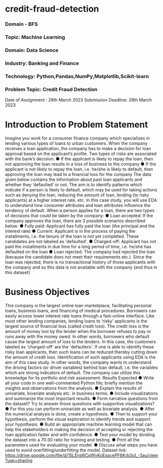 # credit-fraud-detection
### Domain - BFS
### Topic: Machine Learning
### Domain: Data Science
### Industry: Banking and Finance
### Technology: Python,Pandas,NumPy,Matplotlib,Scikit-learn
### Problem Topic: Credit Fraud Detection
Date of Assignment : 28th March 2023
Submission Deadline: 28th March 2023
# Introduction to Problem Statement
Imagine you work for a consumer finance company which specializes in lending various types of
loans to urban customers. When the company receives a loan application, the company has to
make a decision for loan approval based on the applicant’s profile. Two types of risks are
associated with the bank’s decision:
● If the applicant is likely to repay the loan, then not approving the loan results in a loss of
business to the company
● If the applicant is not likely to repay the loan, i.e. he/she is likely to default, then
approving the loan may lead to a financial loss for the company
The data given below contains the information about past loan applicants and whether they
‘defaulted’ or not. The aim is to identify patterns which indicate if a person is likely to default,
which may be used for taking actions such as denying the loan, reducing the amount of loan,
lending (to risky applicants) at a higher interest rate, etc.
In this case study, you will use EDA to understand how consumer attributes and loan attributes
influence the tendency of default.
When a person applies for a loan, there are two types of decisions that could be taken by the
company:
● Loan accepted: If the company approves the loan, there are 3 possible scenarios
described below:
● Fully paid: Applicant has fully paid the loan (the principal and the interest rate)
● Current: Applicant is in the process of paying the installments, i.e. the tenure of the loan
is not yet completed. These candidates are not labeled as 'defaulted'.
● Charged-off: Applicant has not paid the installments in due time for a long period of time,
i.e. he/she has defaulted on the loan
● Loan rejected: The company had rejected the loan (because the candidate does not
meet their requirements etc.). Since the loan was rejected, there is no transactional
history of those applicants with the company and so this data is not available with the
company (and thus in this dataset)
# Business Objectives
This company is the largest online loan marketplace, facilitating personal loans, business loans,
and financing of medical procedures. Borrowers can easily access lower interest rate loans
through a fast-online interface.
Like most other lending companies, lending loans to ‘risky’ applicants is the largest source of
financial loss (called credit loss). The credit loss is the amount of money lost by the lender when
the borrower refuses to pay or runs away with the money owed. In other words, borrowers who
default cause the largest amount of loss to the lenders. In this case, the customers labeled as
'charged-off' are the 'defaulters'.
If one is able to identify these risky loan applicants, then such loans can be reduced thereby
cutting down the amount of credit loss. Identification of such applicants using EDA is the aim of
this case study.
In other words, the company wants to understand the driving factors (or driver variables) behind
loan default, i.e. the variables which are strong indicators of default. The company can utilize
this knowledge for its portfolio and risk assessment.
Results Expected
● Write all your code in one well-commented Python file; briefly mention the insights and
observations from the analysis.
● Explain the results of univariate, bivariate analysis etc. in business terms.
● Include visualizations and summarize the most important results.
● Form narrative questions from the dataset? Try to answer those questions with
supportive visualizations?
● For this you can perform univariate as well as bivariate analysis.
● After the numerical analysis is done, create a hypothesis.
● Then to support your hypothesis, perform the visual exploration to identify trends and
support your hypothesis.
● Build an appropriate machine learning model that can help the stakeholders in making
the decision of accepting or rejecting the loan application faster and with confidence.
● Test your model by dividing the dataset into a 70:30 ratio for training and testing.
● Print all the parameters used for evaluating your model.
● Discuss what steps you have used to avoid overfitting/underfitting the model.
Dataset link:
https://drive.google.com/file/d/15LErgl6CqWvKoEsscePF6Krb3uI_-3au/view?usp=sharing
